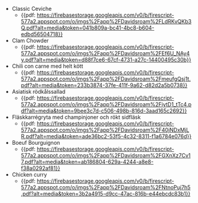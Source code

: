 - Classic Ceviche
    - {{pdf: https://firebasestorage.googleapis.com/v0/b/firescript-577a2.appspot.com/o/imgs%2Fapp%2FDavidsroam%2FLdRKvQKb3Q.pdf?alt=media&token=041b809a-bc41-4bc8-b604-edbd56504718}}
- Clam Chowder
    - {{pdf: https://firebasestorage.googleapis.com/v0/b/firescript-577a2.appspot.com/o/imgs%2Fapp%2FDavidsroam%2FEf6U_NAy4y.pdf?alt=media&token=d88f7ce6-67cf-4731-a27c-14400495c30b}}
- Chili con carne med helt kött
    - {{pdf: https://firebasestorage.googleapis.com/v0/b/firescript-577a2.appspot.com/o/imgs%2Fapp%2FDavidsroam%2FmeufgQsj1t.pdf?alt=media&token=233b3874-37fe-411f-9a62-d82d2a5b0738}}
- Asiatisk rödkålssallad
    - {{pdf: https://firebasestorage.googleapis.com/v0/b/firescript-577a2.appspot.com/o/imgs%2Fapp%2FDavidsroam%2FiytD1_tTc4.pdf?alt=media&token=9bee3c7d-c506-498b-816d-3aad165c2692}}
- Fläskkarrégryta med champinjoner och rökt sidfläsk
    - {{pdf: https://firebasestorage.googleapis.com/v0/b/firescript-577a2.appspot.com/o/imgs%2Fapp%2FDavidsroam%2F40jNDxMjLR.pdf?alt=media&token=ade36bc2-53f5-4c32-8311-f1a6784e076d}}
- Boeuf Bourguignon
    - {{pdf: https://firebasestorage.googleapis.com/v0/b/firescript-577a2.appspot.com/o/imgs%2Fapp%2FDavidsroam%2FGXnXz7Cv17.pdf?alt=media&token=ab186804-629a-4244-a8e8-f38a0292af81}}
- Chicken curry
    - {{pdf: https://firebasestorage.googleapis.com/v0/b/firescript-577a2.appspot.com/o/imgs%2Fapp%2FDavidsroam%2FNtnoPuj7h5.pdf?alt=media&token=3b2a4915-d9cc-47ac-816b-e44ebcdc83b1}}
